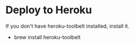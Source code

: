 Deploy to Heroku
================

If you don't have heroku-toolbelt installed, install it.
 
* brew install heroku-toolbelt     